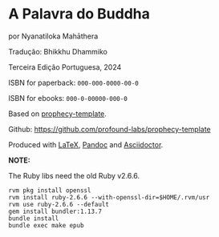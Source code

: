 A Palavra do Buddha
==============

por Nyanatiloka Mahāthera

Tradução: Bhikkhu Dhammiko

Terceira Edição Portuguesa, 2024

ISBN for paperback: `000-000-0000-00-0`

ISBN for ebooks: `000-0-00000-000-0`

Based on [prophecy-template].

Github: <https://github.com/profound-labs/prophecy-template>

Produced with [LaTeX], [Pandoc] and [Asciidoctor].

[prophecy-template]: https://github.com/profound-labs/prophecy-template

[LaTeX]: http://latex-project.org/

[Pandoc]: http://pandoc.org/

[Asciidoctor]: http://asciidoctor.org/

**NOTE:**

The Ruby libs need the old Ruby v2.6.6.

``` shell
rvm pkg install openssl
rvm install ruby-2.6.6 --with-openssl-dir=$HOME/.rvm/usr
rvm use ruby-2.6.6 --default
gem install bundler:1.13.7
bundle install
bundle exec make epub
```
